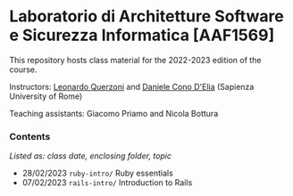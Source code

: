 Laboratorio di Architetture Software e Sicurezza Informatica [AAF1569]
=============

This repository hosts class material for the 2022-2023 edition of the course.

Instructors: [Leonardo Querzoni](https://sites.google.com/diag.uniroma1.it/querzoni/) and [Daniele Cono D'Elia](https://www.diag.uniroma1.it/~delia/) (Sapienza University of Rome)

Teaching assistants: Giacomo Priamo and Nicola Bottura

### Contents
*Listed as: class date, enclosing folder, topic*
- 28/02/2023 `ruby-intro/` Ruby essentials
- 07/02/2023 `rails-intro/` Introduction to Rails